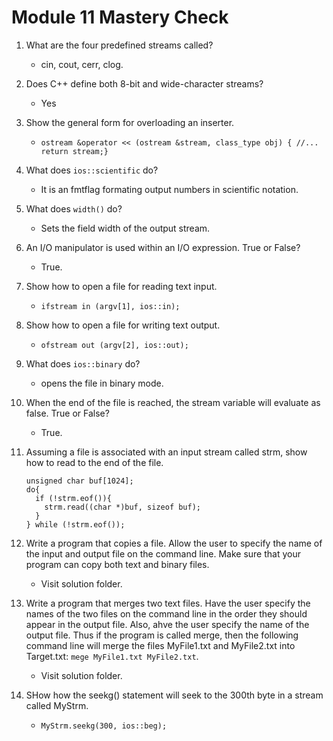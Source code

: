 # Module 11 Mastery Check

1. What are the four predefined streams called?
   - cin, cout, cerr, clog.
  
2. Does C++ define both 8-bit and wide-character streams?
   - Yes
  
3. Show the general form for overloading an inserter.
   - `ostream &operator << (ostream &stream, class_type obj) { //... return stream;}`
  
4. What does `ios::scientific` do?
   - It is an fmtflag formating output numbers in scientific notation.
  
5. What does `width()` do?
   - Sets the field width of the output stream.
  
6. An I/O manipulator is used within an I/O expression. True or False?
   - True.
  
7. Show how to open a file for reading text input.
   - `ifstream in (argv[1], ios::in);`
  
8. Show how to open a file for writing text output.
   - `ofstream out (argv[2], ios::out);`
  
9. What does `ios::binary` do?
   - opens the file in binary mode.
  
10. When the end of the file is reached, the stream variable will evaluate as false. True or False?
    - True.
   
11. Assuming a file is associated with an input stream called strm, show how to read to the end of the file.
    ```
    unsigned char buf[1024];
    do{
      if (!strm.eof()){
        strm.read((char *)buf, sizeof buf);
      }
    } while (!strm.eof());
    ```
12. Write a program that copies a file. Allow the user to specify the name of the input and output file on the command line. Make sure that your program can copy both text and binary files.
    - Visit solution folder.
   
13. Write a program that merges two text files. Have the user specify the names of the two files on the command line in the order they should appear in the output file. Also, ahve the user specify the name of the output file. Thus if the program is called merge, then the following command line will merge the files MyFile1.txt and MyFile2.txt into Target.txt: `mege MyFile1.txt MyFile2.txt`.
    - Visit solution folder.
   
14. SHow how the seekg() statement will seek to the 300th byte in a stream called MyStrm.
    - `MyStrm.seekg(300, ios::beg);`
